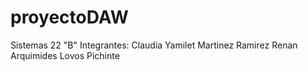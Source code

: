# proyectoDAW
Sistemas  22 "B"
Integrantes:
Claudia Yamilet Martinez Ramirez
Renan Arquimides Lovos Pichinte















